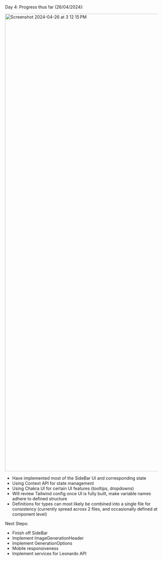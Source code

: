 Day 4: Progress thus far (26/04/2024): 


<img width="1511" alt="Screenshot 2024-04-26 at 3 12 15 PM" src="https://github.com/Jamesokay/van-gogh-app/assets/78640728/75d83c9c-8540-49e4-92a2-a1454ae1719d">

- Have implemented most of the SideBar UI and corresponding state
- Using Context API for state management
- Using Chakra UI for certain UI features (tooltips, dropdowns)
- Will review Tailwind config once UI is fully built, make variable names adhere to defined structure
- Definitions for types can most likely be combined into a single file for consistency (currently spread across 2 files, and occasionally defined at component level)

Next Steps:

- Finish off SideBar
- Implement ImageGenerationHeader
- Implement GenerationOptions
- Mobile responsiveness
- Implement services for Leonardo API

